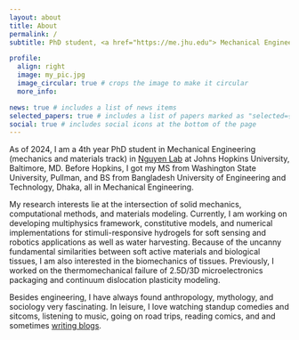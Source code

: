 ```yaml
---
layout: about
title: About
permalink: /
subtitle: PhD student, <a href="https://me.jhu.edu"> Mechanical Engineering, Johns Hopkins University, Baltimore, MD.</a>

profile:
  align: right
  image: my_pic.jpg
  image_circular: true # crops the image to make it circular
  more_info:

news: true # includes a list of news items
selected_papers: true # includes a list of papers marked as "selected={true}"
social: true # includes social icons at the bottom of the page
---
```


As of 2024, I am a 4th year PhD student in Mechanical Engineering (mechanics and materials track) in [Nguyen Lab](https://nguyenlab.wse.jhu.edu) at Johns Hopkins University, Baltimore, MD. Before Hopkins, I got my MS from Washington State University, Pullman, and BS from Bangladesh University of Engineering and Technology, Dhaka, all in Mechanical Engineering.

My research interests lie at the intersection of solid mechanics, computational methods, and materials modeling. Currently, I am working on developing multiphysics framework, constitutive models, and numerical implementations for stimuli-responsive hydrogels for soft sensing and robotics applications as well as water harvesting. Because of the uncanny fundamental similarities between soft active materials and biological tissues, I am also interested in the biomechanics of tissues. Previously, I worked on the thermomechanical failure of 2.5D/3D microelectronics packaging and continuum dislocation plasticity modeling.

Besides engineering, I have always found anthropology, mythology, and sociology very fascinating. In leisure, I love watching standup comedies and sitcoms, listening to music, going on road trips, reading comics, and and sometimes [writing blogs](/blog/).